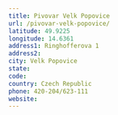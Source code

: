 ```yaml
---
title: Pivovar Velk Popovice
url: /pivovar-velk-popovice/
latitude: 49.9225
longitude: 14.6361
address1: Ringhofferova 1
address2: 
city: Velk Popovice
state: 
code: 
country: Czech Republic
phone: 420-204/623-111
website: 
---
```


